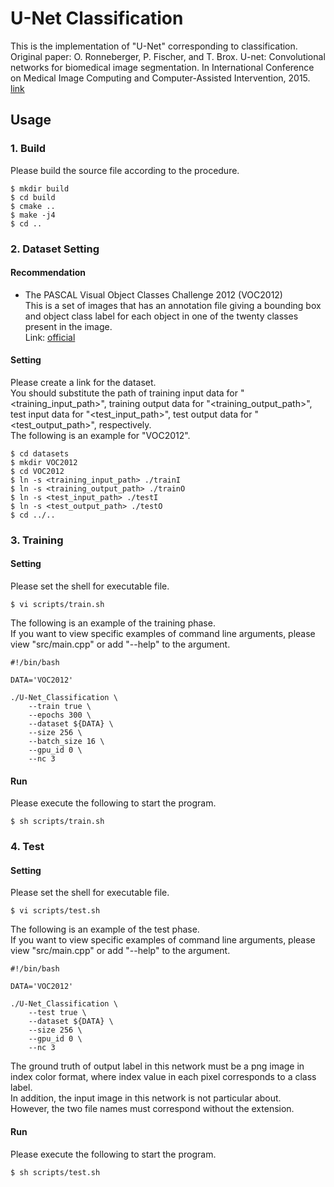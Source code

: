 # U-Net Classification
This is the implementation of "U-Net" corresponding to classification.<br>
Original paper: O. Ronneberger, P. Fischer, and T. Brox. U-net: Convolutional networks for biomedical image segmentation. In International Conference on Medical Image Computing and Computer-Assisted Intervention, 2015. [link](https://arxiv.org/abs/1505.04597)

## Usage

### 1. Build
Please build the source file according to the procedure.
~~~
$ mkdir build
$ cd build
$ cmake ..
$ make -j4
$ cd ..
~~~

### 2. Dataset Setting

#### Recommendation
- The PASCAL Visual Object Classes Challenge 2012 (VOC2012)<br>
This is a set of images that has an annotation file giving a bounding box and object class label for each object in one of the twenty classes present in the image.<br>
Link: [official](http://host.robots.ox.ac.uk/pascal/VOC/voc2012/)

#### Setting

Please create a link for the dataset.<br>
You should substitute the path of training input data for "<training_input_path>", training output data for "<training_output_path>", test input data for "<test_input_path>", test output data for "<test_output_path>", respectively.<br>
The following is an example for "VOC2012".
~~~
$ cd datasets
$ mkdir VOC2012
$ cd VOC2012
$ ln -s <training_input_path> ./trainI
$ ln -s <training_output_path> ./trainO
$ ln -s <test_input_path> ./testI
$ ln -s <test_output_path> ./testO
$ cd ../..
~~~

### 3. Training

#### Setting
Please set the shell for executable file.
~~~
$ vi scripts/train.sh
~~~
The following is an example of the training phase.<br>
If you want to view specific examples of command line arguments, please view "src/main.cpp" or add "--help" to the argument.
~~~
#!/bin/bash

DATA='VOC2012'

./U-Net_Classification \
    --train true \
    --epochs 300 \
    --dataset ${DATA} \
    --size 256 \
    --batch_size 16 \
    --gpu_id 0 \
    --nc 3
~~~

#### Run
Please execute the following to start the program.
~~~
$ sh scripts/train.sh
~~~

### 4. Test

#### Setting
Please set the shell for executable file.
~~~
$ vi scripts/test.sh
~~~
The following is an example of the test phase.<br>
If you want to view specific examples of command line arguments, please view "src/main.cpp" or add "--help" to the argument.
~~~
#!/bin/bash

DATA='VOC2012'

./U-Net_Classification \
    --test true \
    --dataset ${DATA} \
    --size 256 \
    --gpu_id 0 \
    --nc 3
~~~
The ground truth of output label in this network must be a png image in index color format, where index value in each pixel corresponds to a class label.<br>
In addition, the input image in this network is not particular about.<br>
However, the two file names must correspond without the extension.

#### Run
Please execute the following to start the program.
~~~
$ sh scripts/test.sh
~~~

